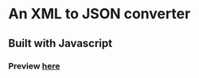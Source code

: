 # An XML to JSON converter
## Built with Javascript

### Preview [here](https://davidolawale.github.io/XML-To-JSON/)
